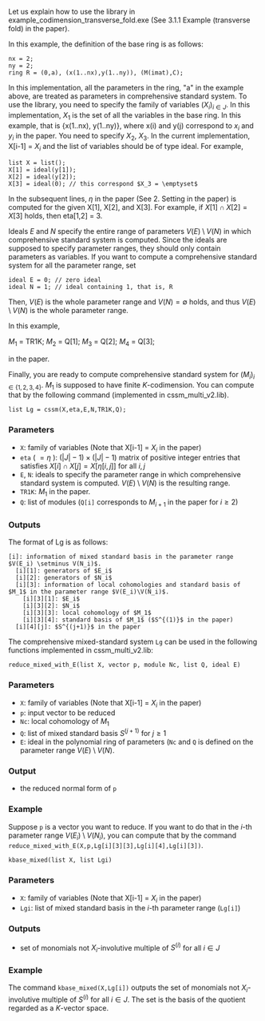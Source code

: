 Let us explain how to use the library in example_codimension_transverse_fold.exe (See 3.1.1 Example (transverse fold) in the paper).

In this example, the definition of the base ring is as follows: 

```Singular
nx = 2;
ny = 2;
ring R = (0,a), (x(1..nx),y(1..ny)), (M(imat),C);
```

In this implementation, all the parameters in the ring, "a" in the example above, are treated as parameters in comprehensive standard system. To use the library, you need to specify the family of variables $(X_i)_{i \in J}$. In this implementation, $X_1$ is the set of all the variables in the base ring. In this example, that is {x(1..nx), y(1..ny)}, where x(i) and y(j) correspond to $x_i$ and $y_i$ in the paper. You need to specify $X_2$, $X_3$. In the current implementation, X[i-1] = $X_i$ and the list of variables should be of type ideal. For example, 

```Singular
list X = list();
X[1] = ideal(y[1]);
X[2] = ideal(y[2]);
X[3] = ideal(0); // this correspond $X_3 = \emptyset$
```

In the subsequent lines, $\eta$ in the paper (See 2. Setting in the paper) is computed for the given X[1], X[2], and X[3]. For example, if $X[1] \cap X[2] = X[3]$ holds, then eta[1,2] = 3.

Ideals $E$ and $N$ specify the entire range of parameters $V(E) \setminus V(N)$ in which comprehensive standard system is computed. Since the ideals are supposed to specify parameter ranges, they should only contain parameters as variables. If you want to compute a comprehensive standard system for all the parameter range, set 

```Singular
ideal E = 0; // zero ideal
ideal N = 1; // ideal containing 1, that is, R
```

Then, $V(E)$ is the whole parameter range and $V(N) = \emptyset$ holds, and thus $V(E) \setminus V(N)$ is the whole parameter range. 

In this example, 

$M_1$ = TR1K;
$M_2$ = Q[1];
$M_3$ = Q[2];
$M_4$ = Q[3];

in the paper. 

Finally, you are ready to compute comprehensive standard system for $(M_i)_{i \in \{ 1,2,3,4 \}}$. $M_1$ is supposed to have finite $K$-codimension. You can compute that by the following command (implemented in cssm_multi_v2.lib).

```Singular
list Lg = cssm(X,eta,E,N,TR1K,Q);
```
### Parameters
- `X`: family of variables (Note that X[i-1] = $X_i$ in the paper)
- `eta` ( $=\eta$ ): $(\left| J \right|-1) \times (\left| J \right|-1)$ matrix of positive integer entries that satisfies $X[i] \cap X[j] = X[\eta[i,j]]$ for all $i, j$
- `E`, `N`: ideals to specify the parameter range in which comprehensive standard system is computed. $V \left( E \right) \setminus V \left( N \right)$ is the resulting range.
- `TR1K`: $M_1$ in the paper.
- `Q`: list of modules (`Q[i]` corresponds to $M_{i+1}$ in the paper for $i \ge 2$)
### Outputs
The format of Lg is as follows:
```Singular
[i]: information of mixed standard basis in the parameter range $V(E_i) \setminus V(N_i)$.
  [i][1]: generators of $E_i$
  [i][2]: generators of $N_i$
  [i][3]: information of local cohomologies and standard basis of $M_1$ in the parameter range $V(E_i)\V(N_i)$.
    [i][3][1]: $E_i$
    [i][3][2]: $N_i$
    [i][3][3]: local cohomology of $M_1$
    [i][3][4]: standard basis of $M_1$ ($S^{(1)}$ in the paper)
  [i][4][j]: $S^{(j+1)}$ in the paper
 ```

The comprehensive mixed-standard system `Lg` can be used in the following functions implemented in cssm_multi_v2.lib:
```Singular
reduce_mixed_with_E(list X, vector p, module Nc, list Q, ideal E)
```
### Parameters
- `X`: family of variables (Note that X[i-1] = $X_i$ in the paper)
- `p`: input vector to be reduced
- `Nc`: local cohomology of $M_1$
- `Q`: list of mixed standard basis $S^{(j+1)}$ for $j \ge 1$
- `E`: ideal in the polynomial ring of parameters (`Nc` and `Q` is defined on the parameter range $V(E) \setminus V(N)$.
### Output
- the reduced normal form of `p`
### Example
Suppose `p` is a vector you want to reduce. If you want to do that in the $i$-th parameter range $V(E_i) \setminus V(N_i)$, you can compute that by the command `reduce_mixed_with_E(X,p,Lg[i][3][3],Lg[i][4],Lg[i][3])`.

```Singular
kbase_mixed(list X, list Lgi)
```
### Parameters
- `X`: family of variables (Note that X[i-1] = $X_i$ in the paper)
- `Lgi`: list of mixed standard basis in the $i$-th parameter range (`Lg[i]`)
### Outputs
- set of monomials not $X_i$-involutive multiple of $S^{(i)}$ for all $i \in J$
### Example
The command `kbase_mixed(X,Lg[i])` outputs the set of monomials not $X_i$-involutive multiple of $S^{(i)}$ for all $i \in J$. The set is the basis of the quotient regarded as a $K$-vector space.

